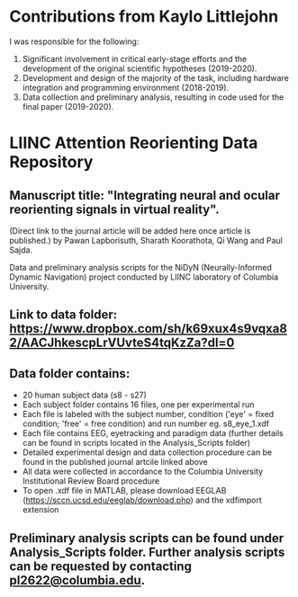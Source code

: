 # Contributions from Kaylo Littlejohn

I was responsible for the following:
  1. Significant involvement in critical early-stage efforts and the development of the original scientific hypotheses (2019-2020).
  2. Development and design of the majority of the task, including hardware integration and programming environment (2018-2019).
  3. Data collection and preliminary analysis, resulting in code used for the final paper (2019-2020).

# LIINC Attention Reorienting Data Repository

## Manuscript title: "Integrating neural and ocular reorienting signals in virtual reality".
(Direct link to the journal article will be added here once article is published.)
by Pawan Lapborisuth, Sharath Koorathota, Qi Wang and Paul Sajda.

Data and preliminary analysis scripts for the NiDyN (Neurally-Informed Dynamic Navigation) project conducted by LIINC laboratory of Columbia University. 

## Link to data folder: https://www.dropbox.com/sh/k69xux4s9vqxa82/AACJhkescpLrVUvteS4tqKzZa?dl=0

## Data folder contains:
  - 20 human subject data (s8 - s27)
  - Each subject folder contains 16 files, one per experimental run
  - Each file is labeled with the subject number, condition ('eye' = fixed condition; 'free' = free condition) and run number eg. s8_eye_1.xdf
  - Each file contains EEG, eyetracking and paradigm data (further details can be found in scripts located in the Analysis_Scripts folder)
  - Detailed experimental design and data collection procedure can be found in the published journal artcile linked above
  - All data were collected in accordance to the Columbia University Institutional Review Board procedure
  - To open .xdf file in MATLAB, please download EEGLAB (https://sccn.ucsd.edu/eeglab/download.php) and the xdfimport extension

## Preliminary analysis scripts can be found under Analysis_Scripts folder. Further analysis scripts can be requested by contacting pl2622@columbia.edu.
